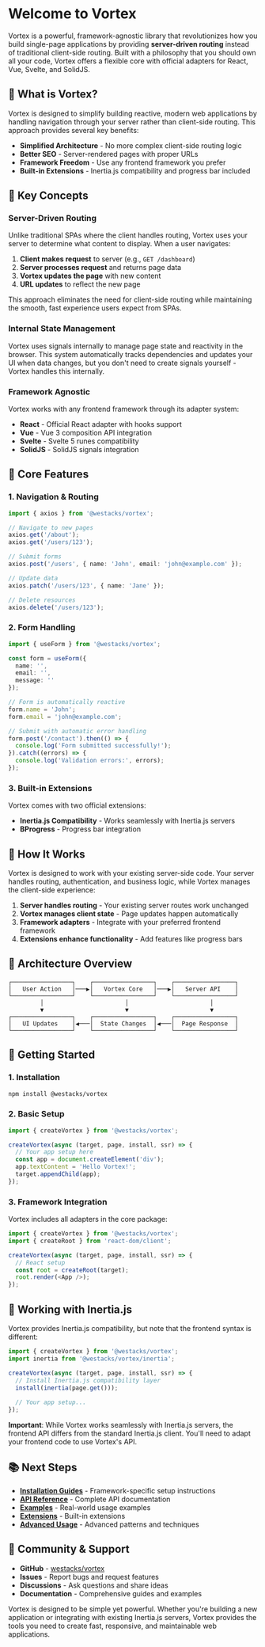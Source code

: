 # Welcome to Vortex

Vortex is a powerful, framework-agnostic library that revolutionizes how you build single-page applications by providing **server-driven routing** instead of traditional client-side routing. Built with a philosophy that you should own all your code, Vortex offers a flexible core with official adapters for React, Vue, Svelte, and SolidJS.

## 🎯 What is Vortex?

Vortex is designed to simplify building reactive, modern web applications by handling navigation through your server rather than client-side routing. This approach provides several key benefits:

- **Simplified Architecture** - No more complex client-side routing logic
- **Better SEO** - Server-rendered pages with proper URLs
- **Framework Freedom** - Use any frontend framework you prefer
- **Built-in Extensions** - Inertia.js compatibility and progress bar included

## 🚀 Key Concepts

### Server-Driven Routing

Unlike traditional SPAs where the client handles routing, Vortex uses your server to determine what content to display. When a user navigates:

1. **Client makes request** to server (e.g., `GET /dashboard`)
2. **Server processes request** and returns page data
3. **Vortex updates the page** with new content
4. **URL updates** to reflect the new page

This approach eliminates the need for client-side routing while maintaining the smooth, fast experience users expect from SPAs.

### Internal State Management

Vortex uses signals internally to manage page state and reactivity in the browser. This system automatically tracks dependencies and updates your UI when data changes, but you don't need to create signals yourself - Vortex handles this internally.

### Framework Agnostic

Vortex works with any frontend framework through its adapter system:

- **React** - Official React adapter with hooks support
- **Vue** - Vue 3 composition API integration
- **Svelte** - Svelte 5 runes compatibility
- **SolidJS** - SolidJS signals integration

## 🔧 Core Features

### 1. Navigation & Routing

```ts
import { axios } from '@westacks/vortex';

// Navigate to new pages
axios.get('/about');
axios.get('/users/123');

// Submit forms
axios.post('/users', { name: 'John', email: 'john@example.com' });

// Update data
axios.patch('/users/123', { name: 'Jane' });

// Delete resources
axios.delete('/users/123');
```

### 2. Form Handling

```ts
import { useForm } from '@westacks/vortex';

const form = useForm({
  name: '',
  email: '',
  message: ''
});

// Form is automatically reactive
form.name = 'John';
form.email = 'john@example.com';

// Submit with automatic error handling
form.post('/contact').then(() => {
  console.log('Form submitted successfully!');
}).catch((errors) => {
  console.log('Validation errors:', errors);
});
```

### 3. Built-in Extensions

Vortex comes with two official extensions:

- **Inertia.js Compatibility** - Works seamlessly with Inertia.js servers
- **BProgress** - Progress bar integration

## 📱 How It Works

Vortex is designed to work with your existing server-side code. Your server handles routing, authentication, and business logic, while Vortex manages the client-side experience:

1. **Server handles routing** - Your existing server routes work unchanged
2. **Vortex manages client state** - Page updates happen automatically
3. **Framework adapters** - Integrate with your preferred frontend framework
4. **Extensions enhance functionality** - Add features like progress bars

## 🎨 Architecture Overview

```
┌─────────────────┐    ┌─────────────────┐    ┌─────────────────┐
│   User Action   │───▶│   Vortex Core   │───▶│   Server API    │
└─────────────────┘    └─────────────────┘    └─────────────────┘
         │                       │                       │
         ▼                       ▼                       ▼
┌─────────────────┐    ┌─────────────────┐    ┌─────────────────┐
│   UI Updates    │◀───│  State Changes  │◀───│  Page Response  │
└─────────────────┘    └─────────────────┘    └─────────────────┘
```

## 🚀 Getting Started

### 1. Installation

```bash
npm install @westacks/vortex
```

### 2. Basic Setup

```ts
import { createVortex } from '@westacks/vortex';

createVortex(async (target, page, install, ssr) => {
  // Your app setup here
  const app = document.createElement('div');
  app.textContent = 'Hello Vortex!';
  target.appendChild(app);
});
```

### 3. Framework Integration

Vortex includes all adapters in the core package:

```ts
import { createVortex } from '@westacks/vortex';
import { createRoot } from 'react-dom/client';

createVortex(async (target, page, install, ssr) => {
  // React setup
  const root = createRoot(target);
  root.render(<App />);
});
```

## 🔄 Working with Inertia.js

Vortex provides Inertia.js compatibility, but note that the frontend syntax is different:

```ts
import { createVortex } from '@westacks/vortex';
import inertia from '@westacks/vortex/inertia';

createVortex(async (target, page, install, ssr) => {
  // Install Inertia.js compatibility layer
  install(inertia(page.get()));
  
  // Your app setup...
});
```

**Important**: While Vortex works seamlessly with Inertia.js servers, the frontend API differs from the standard Inertia.js client. You'll need to adapt your frontend code to use Vortex's API.

## 📚 Next Steps

- **[Installation Guides](installation)** - Framework-specific setup instructions
- **[API Reference](api)** - Complete API documentation
- **[Examples](examples)** - Real-world usage examples
- **[Extensions](extensions)** - Built-in extensions
- **[Advanced Usage](advanced)** - Advanced patterns and techniques

## 🤝 Community & Support

- **GitHub** - [westacks/vortex](https://github.com/westacks/vortex)
- **Issues** - Report bugs and request features
- **Discussions** - Ask questions and share ideas
- **Documentation** - Comprehensive guides and examples

Vortex is designed to be simple yet powerful. Whether you're building a new application or integrating with existing Inertia.js servers, Vortex provides the tools you need to create fast, responsive, and maintainable web applications.
